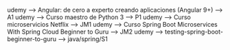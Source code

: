 udemy --> Angular: de cero a experto creando aplicaciones (Angular 9+) --> A1
udemy --> Curso maestro de Python 3 --> P1
udemy --> Curso microservicios Netflix --> JM1
udemy --> Curso Spring Boot Microservices With Spring Cloud Beginner to Guru --> JM2
udemy --> testing-spring-boot-beginner-to-guru --> java/spring/S1
